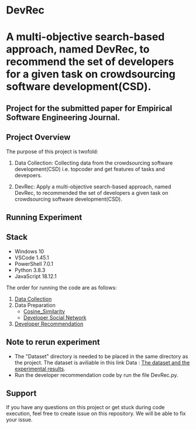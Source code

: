 # DevRec
# A multi-objective search-based approach, named DevRec, to recommend the set of developers for a given task on crowdsourcing software development(CSD). 
## Project for the submitted paper for Empirical Software Engineering Journal.

## Project Overview
The purpose of this project is twofold:

1. Data Collection: Collecting data from the crowdsourcing software development(CSD) i.e. topcoder and get features of tasks and devepoers.

2. DevRec: Apply a multi-objective search-based approach, named DevRec, to recommended the set of developers a given task on crowdsourcing software development(CSD).

## Running Experiment

## Stack
- Windows 10
- VSCode 1.45.1
- PowerShell 7.0.1
- Python 3.8.3
- JavaScript 18.12.1


The order for running the code are as follows:
1. [Data Collection](DataCollection/)
2. Data Preparation
   - [Cosine_Similarity](Cosine_Similarity/)
   - [Developer Social Network](social_network_analysis/)
3. [Developer Recommendation](DevRec/)

## Note to rerun experiment
- The "Dataset" directory is needed to be placed in the same directory as the project. The dataset is aviliable in this link Data : [The dataset and the experimental results](https://etsmtl365-my.sharepoint.com/:f:/g/personal/nuri_almarimi_1_ens_etsmtl_ca/EsKNnqfI4B5NhsmsFqyig5wBuNvOlpBicQaugDCT6f6A5w?e=0kA2dl).
- Run the developer recommendation code by run the file DevRec.py.


## Support
If you have any questions on this project or get stuck during code execution, feel free to create issue on this repository. We will be able to fix your issue.

